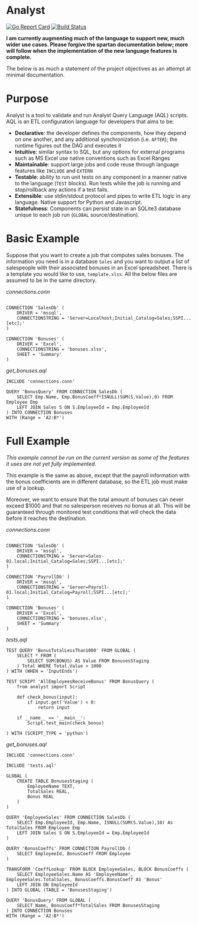 # Analyst

[![Go Report Card](http://goreportcard.com/badge/github.com/michaelbironneau/analyst)](https://goreportcard.com/report/github.com/michaelbironneau/analyst)
[![Build Status](https://travis-ci.org/michaelbironneau/analyst.svg?branch=master)](https://travis-ci.org/michaelbironneau/analyst/)

**I am currently augmenting much of the language to support new, much wider use cases. Please forgive the spartan documentation below; more will follow when the implementation of the new language features is complete.**

The below is as much a statement of the project objectives as an attempt at minimal documentation.

# Purpose

Analyst is a tool to validate and run Analyst Query Language (AQL) scripts. AQL is an ETL configuration language for developers that aims to be:
* **Declarative**: the developer defines the components, how they depend on one another, and any additional synchronization (i.e. `AFTER`); the runtime figures out the DAG and executes it
* **Intuitive**: similar syntax to SQL, but any options for external programs such as MS Excel use native conventions such as Excel Ranges
* **Maintainable**: support large jobs and code reuse through language features like `INCLUDE` and `EXTERN`
* **Testable**: ability to run unit tests on any component in a manner native to the language (`TEST` blocks). Run tests while the job is running and stop/rollback any actions if a test fails.
* **Extensible**: use stdin/stdout protocol and pipes to write ETL logic in any language. Native support for Python and Javascript.
* **Statefulness**: Components can persist state in an SQLite3 database unique to each job run (`GLOBAL` source/destination).

# Basic Example

Suppose that you want to create a job that computes sales bonuses. The information you need is in a database `Sales` and you want to output a list of salespeople with their associated bonuses in an Excel spreadsheet. There is a template you would like to use, `template.xlsx`. All the below files are assumed to be in the same directory.

*connections.conn*

```

CONNECTION 'SalesDb' (
	DRIVER = 'mssql',
    CONNECTIONSTRING = 'Server=Localhost;Initial_Catalog=Sales;SSPI...[etc];'
)

CONNECTION 'Bonuses' (
	DRIVER = 'Excel',
    CONNECTIONSTRING = 'bonuses.xlsx',
    SHEET = 'Summary'
)
```


*get_bonuses.aql*

```
INCLUDE 'connections.conn'

QUERY 'BonusQuery' FROM CONNECTION SalesDb (
	SELECT Emp.Name, Emp.BonusCoeff*ISNULL(SUM(S.Value),0) FROM Employee Emp
    LEFT JOIN Sales S ON S.EmployeeId = Emp.EmployeeId
) INTO CONNECTION Bonuses
WITH (Range = 'A2:B*')
```

# Full Example

*This example cannot be run on the current version as some of the features it uses are not yet fully implemented*.

This example is the same as above, except that the payroll information with the bonus coefficients are in different database, so the ETL job must make use of a lookup.

Moreover, we want to ensure that the total amount of bonuses can never exceed $1000 and that no salesperson receives no bonus at all. This will be guaranteed through monitored test conditions that will check the data before it reaches the destination.

*connections.conn*

```

CONNECTION 'SalesDb' (
	DRIVER = 'mssql',
    CONNECTIONSTRING = 'Server=Sales-01.local;Initial_Catalog=Sales;SSPI...[etc];'
)

CONNECTION 'PayrollDb' (
	DRIVER = 'mssql',
    CONNECTIONSTRING = 'Server=Payroll-01.local;Initial_Catalog=Payroll;SSPI...[etc];'
)

CONNECTION 'Bonuses' (
	DRIVER = 'Excel',
    CONNECTIONSTRING = 'bonuses.xlsx',
    SHEET = 'Summary'
)
```

*tests.aql*

```
TEST QUERY 'BonusTotalLessThan1000' FROM GLOBAL (
	SELECT * FROM (
		SELECT SUM(BONUS) AS Value FROM BonusesStaging
    ) Total WHERE Total.Value > 1000
) WITH (WHEN = 'InputEnds')

TEST SCRIPT 'AllEmployeesReceiveBonus' FROM BonusQuery (
	from analyst import Script
    
    def check_bonus(input):
    	if input.get('Value') < 0:
        	return input
    
    if __name__ == '__main__':
	    Script.test_main(check_bonus)
    
) WITH (SCRIPT_TYPE = 'python')

```

*get_bonuses.aql*

```
INCLUDE 'connections.conn'

INCLUDE 'tests.aql'

GLOBAL (
	CREATE TABLE BonusesStaging (
    	EmployeeName TEXT,
        TotalSales REAL,
        Bonus REAL
    )
)

QUERY 'EmployeeSales' FROM CONNECTION SalesDb (
	SELECT Emp.EmployeeId, Emp.Name, ISNULL(SUM(S.Value),10) As TotalSales FROM Employee Emp
    LEFT JOIN Sales S ON S.EmployeeId = Emp.EmployeeId
)

QUERY 'BonusCoeffs' FROM CONNECTION PayrollDb (
	SELECT EmployeeId, BonusCoeff FROM Employee
)

TRANSFORM 'CoeffLookup' FROM BLOCK EmployeeSales, BLOCK BonusCoeffs (
	SELECT EmployeeSales.Name AS 'EmployeeName', EmployeeSales.TotalSales, BonusCoeffs.BonusCoeff AS 'Bonus'
	LEFT JOIN ON EmployeeId
) INTO GLOBAL (TABLE = 'BonusesStaging')

QUERY 'BonusQuery' FROM GLOBAL (
	SELECT Name, BonusCoeff*TotalSales FROM BonusesStaging
) INTO CONNECTION Bonuses
WITH (Range = 'A2:B*')
```
